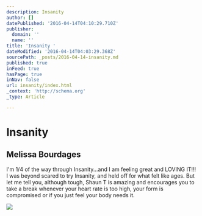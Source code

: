 ```yaml
---
description: Insanity
author: []
datePublished: '2016-04-14T04:10:29.710Z'
publisher:
  domain: ''
  name: ''
title: 'Insanity '
dateModified: '2016-04-14T04:03:29.368Z'
sourcePath: _posts/2016-04-14-insanity.md
published: true
inFeed: true
hasPage: true
inNav: false
url: insanity/index.html
_context: 'http://schema.org'
_type: Article

---
```

# Insanity 

<article style=""><h1>Melissa Bourdages</h1><p>I'm 1/4 of the way through Insanity...and I am feeling great and LOVING IT!!! I was beyond scared to try Insanity, and held off for what felt like ages. But let me tell you, although tough, Shaun T is amazing and encourages you to take a break whenever your heart rate is too high, your form is compromised or if you just feel your body needs it.</p><img src="http://1.bp.blogspot.com/-r5pO9QmvcpM/U9KKuWoPjlI/AAAAAAAAAP4/D3Qos4q5Llg/s1600/photo+2.JPG" /></article>